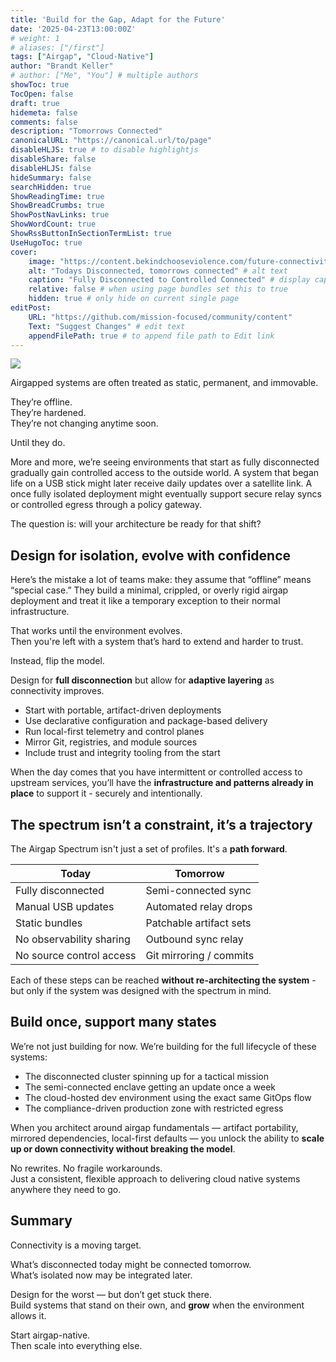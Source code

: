 ```yaml
---
title: 'Build for the Gap, Adapt for the Future'
date: '2025-04-23T13:00:00Z'
# weight: 1
# aliases: ["/first"]
tags: ["Airgap", "Cloud-Native"]
author: "Brandt Keller"
# author: ["Me", "You"] # multiple authors
showToc: true
TocOpen: false
draft: true
hidemeta: false
comments: false
description: "Tomorrows Connected"
canonicalURL: "https://canonical.url/to/page"
disableHLJS: true # to disable highlightjs
disableShare: false
disableHLJS: false
hideSummary: false
searchHidden: true
ShowReadingTime: true
ShowBreadCrumbs: true
ShowPostNavLinks: true
ShowWordCount: true
ShowRssButtonInSectionTermList: true
UseHugoToc: true
cover:
    image: "https://content.bekindchooseviolence.com/future-connectivity.png" # image path/url
    alt: "Todays Disconnected, tomorrows connected" # alt text
    caption: "Fully Disconnected to Controlled Connected" # display caption under cover
    relative: false # when using page bundles set this to true
    hidden: true # only hide on current single page
editPost:
    URL: "https://github.com/mission-focused/community/content"
    Text: "Suggest Changes" # edit text
    appendFilePath: true # to append file path to Edit link
---
```


![](https://content.bekindchooseviolence.com/future-connectivity.png)

Airgapped systems are often treated as static, permanent, and immovable.

They’re offline.  
They’re hardened.  
They’re not changing anytime soon.

Until they do.

More and more, we’re seeing environments that start as fully disconnected gradually gain controlled access to the outside world. A system that began life on a USB stick might later receive daily updates over a satellite link. A once fully isolated deployment might eventually support secure relay syncs or controlled egress through a policy gateway.

The question is: will your architecture be ready for that shift?

## Design for isolation, evolve with confidence

Here’s the mistake a lot of teams make: they assume that “offline” means “special case.” They build a minimal, crippled, or overly rigid airgap deployment and treat it like a temporary exception to their normal infrastructure.

That works until the environment evolves.  
Then you're left with a system that’s hard to extend and harder to trust.

Instead, flip the model.

Design for **full disconnection** but allow for **adaptive layering** as connectivity improves.

- Start with portable, artifact-driven deployments
- Use declarative configuration and package-based delivery
- Run local-first telemetry and control planes
- Mirror Git, registries, and module sources
- Include trust and integrity tooling from the start

When the day comes that you have intermittent or controlled access to upstream services, you’ll have the **infrastructure and patterns already in place** to support it - securely and intentionally.

## The spectrum isn’t a constraint, it’s a trajectory

The Airgap Spectrum isn't just a set of profiles. It's a **path forward**.

| Today                     | Tomorrow                 |
|--------------------------|--------------------------|
| Fully disconnected        | Semi-connected sync      |
| Manual USB updates        | Automated relay drops    |
| Static bundles            | Patchable artifact sets  |
| No observability sharing  | Outbound sync relay      |
| No source control access  | Git mirroring / commits  |

Each of these steps can be reached **without re-architecting the system** - but only if the system was designed with the spectrum in mind.

## Build once, support many states

We’re not just building for now. We’re building for the full lifecycle of these systems:

- The disconnected cluster spinning up for a tactical mission
- The semi-connected enclave getting an update once a week
- The cloud-hosted dev environment using the exact same GitOps flow
- The compliance-driven production zone with restricted egress

When you architect around airgap fundamentals — artifact portability, mirrored dependencies, local-first defaults — you unlock the ability to **scale up or down connectivity without breaking the model**.

No rewrites. No fragile workarounds.  
Just a consistent, flexible approach to delivering cloud native systems anywhere they need to go.

## Summary

Connectivity is a moving target.

What’s disconnected today might be connected tomorrow.  
What’s isolated now may be integrated later.

Design for the worst — but don’t get stuck there.  
Build systems that stand on their own, and **grow** when the environment allows it.

Start airgap-native.  
Then scale into everything else.
